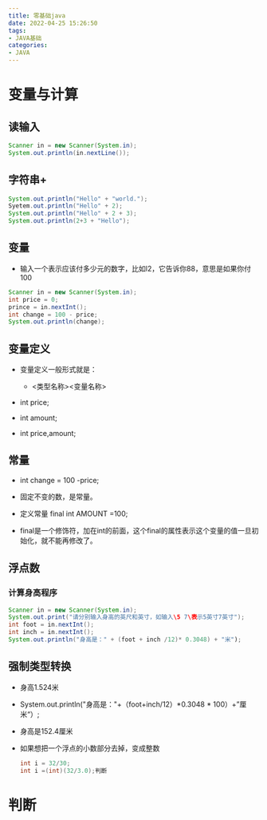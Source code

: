 ```yaml
---
title: 零基础java
date: 2022-04-25 15:26:50
tags:
- JAVA基础
categories:
- JAVA
---
```


# 变量与计算

## 读输入

```java
Scanner in = new Scanner(System.in);
System.out.println(in.nextLine());
```

## 字符串+

```java
System.out.println("Hello" + "world.");
Syetem.out.println("Hello" + 2);
System.out.println("Hello" + 2 + 3);
System.out.println(2+3 + "Hello");
```

## 变量

- 输入一个表示应该付多少元的数字，比如l2，它告诉你88，意思是如果你付100

```java
Scanner in = new Scanner(System.in);
int price = 0;
prince = in.nextInt();
int change = 100 - price;
System.out.println(change);
```

## 变量定义

- 变量定义一般形式就是：
  - <类型名称><变量名称>

- int price;
- int amount;
- int price,amount;

## 常量

- int change = 100 -price;
- 固定不变的数，是常量。
- 定义常量 final int AMOUNT =100;

- final是一个修饰符，加在int的前面，这个final的属性表示这个变量的值一旦初始化，就不能再修改了。

## 浮点数

### 计算身高程序

```java
Scanner in = new Scanner(System.in);
System.out.print("请分别输入身高的英尺和英寸，如输入\5 7\表示5英寸7英寸");
int foot = in.nextInt();
int inch = in.nextInt();
System.out.println("身高是：" + (foot + inch /12)* 0.3048) + "米");
```

## 强制类型转换

- 身高1.524米
- System.out.println("身高是："+（foot+inch/12）*0.3048 * 100）+”厘米“）;
- 身高是152.4厘米

- 如果想把一个浮点的小数部分去掉，变成整数

  ```java
  int i = 32/30;
  int i =(int)(32/3.0);判断
  ```

# 判断



